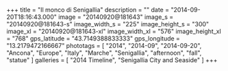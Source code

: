 +++
title = "Il monco di Senigallia"
description = ""
date = "2014-09-20T18:16:43.000"
image = "20140920@181643"
image_s = "20140920@181643-s"
image_width_s = "225"
image_height_s = "300"
image_xl = "20140920@181643-xl"
image_width_xl = "576"
image_height_xl = "768"
gps_latitude = "43.7149388833333"
gps_longitude = "13.2179472166667"
phototags = [ "2014", "2014-09", "2014-09-20", "Ancona", "Europe", "Italy", "Marche", "Senigallia", "afternoon", "fall", "statue" ]
galleries = [ "2014 Timeline", "Senigallia City and Seaside" ]
+++

